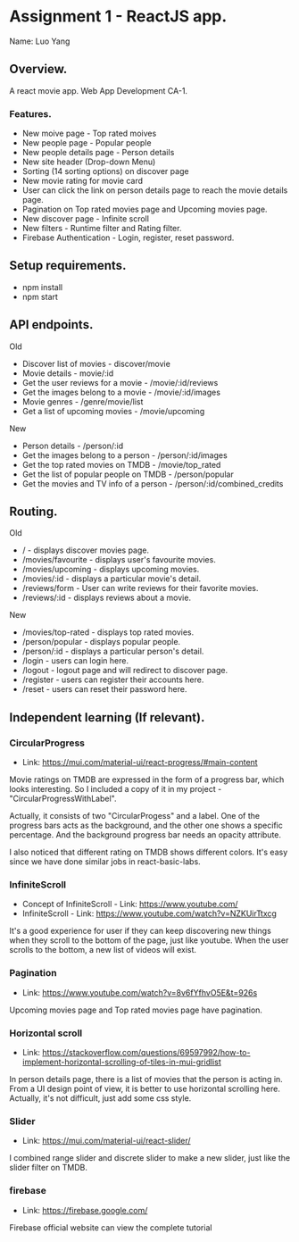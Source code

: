 # Assignment 1 - ReactJS app.

Name: Luo Yang

## Overview.

A react movie app. Web App Development CA-1.

### Features.

+ New moive page - Top rated moives
+ New people page - Popular people
+ New people details page - Person details
+ New site header (Drop-down Menu)
+ Sorting (14 sorting options) on discover page
+ New movie rating for movie card
+ User can click the link on person details page to reach the movie details page.
+ Pagination on Top rated movies page and Upcoming movies page.
+ New discover page - Infinite scroll
+ New filters - Runtime filter and Rating filter.
+ Firebase Authentication - Login, register, reset password.

## Setup requirements.

+ npm install
+ npm start

## API endpoints.

Old
+ Discover list of movies - discover/movie
+ Movie details - movie/:id
+ Get the user reviews for a movie - /movie/:id/reviews
+ Get the images belong to a movie - /movie/:id/images
+ Movie genres - /genre/movie/list
+ Get a list of upcoming movies - /movie/upcoming

New
+ Person details - /person/:id
+ Get the images belong to a person - /person/:id/images
+ Get the top rated movies on TMDB - /movie/top_rated
+ Get the list of popular people on TMDB - /person/popular
+ Get the movies and TV info of a person - /person/:id/combined_credits

## Routing.
Old
+ / - displays discover movies page.
+ /movies/favourite - displays user's favourite movies.
+ /movies/upcoming - displays upcoming movies.
+ /movies/:id - displays a particular movie's detail.
+ /reviews/form - User can write reviews for their favorite movies.
+ /reviews/:id - displays reviews about a movie.

New
+ /movies/top-rated - displays top rated movies.
+ /person/popular - displays popular people.
+ /person/:id - displays a particular person's detail.
+ /login - users can login here.
+ /logout - logout page and will redirect to discover page.
+ /register - users can register their accounts here.
+ /reset - users can reset their password here.

## Independent learning (If relevant).

### CircularProgress
+ Link: https://mui.com/material-ui/react-progress/#main-content

Movie ratings on TMDB are expressed in the form of a progress bar, which looks interesting. So I included a copy of it in my project - "CircularProgressWithLabel".

Actually, it consists of two "CircularProgess" and a label. One of the progress bars acts as the background, and the other one shows a specific percentage. And the background progress bar needs an opacity attribute.

I also noticed that different rating on TMDB shows different colors. It's easy since we have done similar jobs in react-basic-labs.

### InfiniteScroll
+ Concept of InfiniteScroll - Link: https://www.youtube.com/
+ InfiniteScroll - Link: https://www.youtube.com/watch?v=NZKUirTtxcg

It's a good experience for user if they can keep discovering new things when they scroll to the bottom of the page, just like youtube. When the user scrolls to the bottom, a new list of videos will exist.

### Pagination
+ Link: https://www.youtube.com/watch?v=8v6fYfhvO5E&t=926s

Upcoming movies page and Top rated movies page have pagination.

### Horizontal scroll
+ Link: https://stackoverflow.com/questions/69597992/how-to-implement-horizontal-scrolling-of-tiles-in-mui-gridlist

In person details page, there is a list of movies that the person is acting in. From a UI design point of view, it is better to use horizontal scrolling here. Actually, it's not difficult, just add some css style.

### Slider
+ Link: https://mui.com/material-ui/react-slider/

I combined range slider and discrete slider to make a new slider, just like the slider filter on TMDB.

### firebase
+ Link: https://firebase.google.com/

Firebase official website can view the complete tutorial

